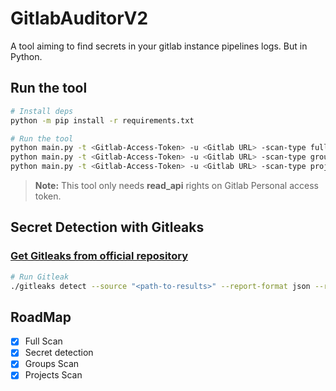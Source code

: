 # GitlabAuditorV2

A tool aiming to find secrets in your gitlab instance pipelines logs. But in Python.

## Run the tool

```bash
# Install deps
python -m pip install -r requirements.txt

# Run the tool
python main.py -t <Gitlab-Access-Token> -u <Gitlab URL> -scan-type full
python main.py -t <Gitlab-Access-Token> -u <Gitlab URL> -scan-type groups --ids 1,2,3
python main.py -t <Gitlab-Access-Token> -u <Gitlab URL> -scan-type projects --ids 1,2,3
```

> **Note:** This tool only needs **read_api** rights on Gitlab Personal access token.

## Secret Detection with Gitleaks

### [Get Gitleaks from official repository](https://github.com/gitleaks/gitleaks/releases)

```bash
# Run Gitleak
./gitleaks detect --source "<path-to-results>" --report-format json --report-path gitleaks_results.json --no-git
```

## RoadMap

- [x] Full Scan
- [x] Secret detection
- [x] Groups Scan
- [x] Projects Scan

